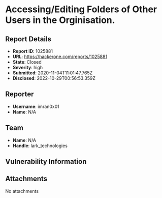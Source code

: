 # Accessing/Editing Folders of Other Users in the Orginisation.

## Report Details
- **Report ID**: 1025881
- **URL**: https://hackerone.com/reports/1025881
- **State**: Closed
- **Severity**: high
- **Submitted**: 2020-11-04T11:01:47.765Z
- **Disclosed**: 2022-10-29T00:56:53.359Z

## Reporter
- **Username**: imran0x01
- **Name**: N/A

## Team
- **Name**: N/A
- **Handle**: lark_technologies

## Vulnerability Information


## Attachments
No attachments
